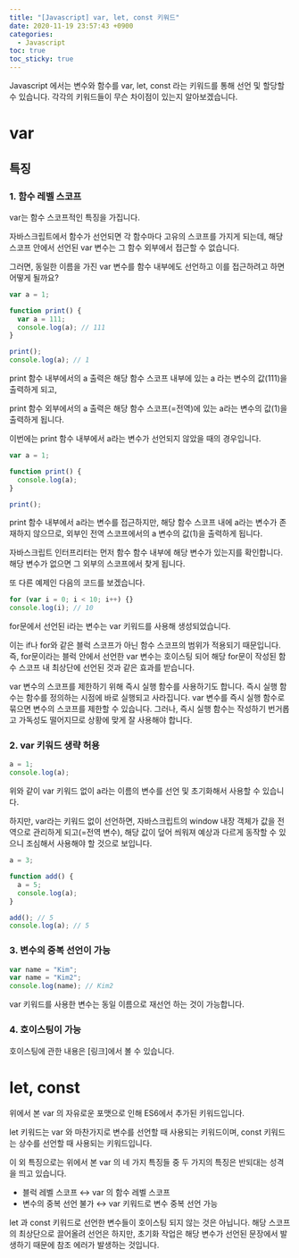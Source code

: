 ```yaml
---
title: "[Javascript] var, let, const 키워드"
date: 2020-11-19 23:57:43 +0900
categories:
  - Javascript
toc: true
toc_sticky: true
---
```


Javascript 에서는 변수와 함수를 var, let, const 라는 키워드를 통해 선언 및 할당할 수 있습니다. 각각의 키워드들이 무슨 차이점이 있는지 알아보겠습니다.

# var

## 특징

### 1. 함수 레벨 스코프

var는 함수 스코프적인 특징을 가집니다.

자바스크립트에서 함수가 선언되면 각 함수마다 고유의 스코프를 가지게 되는데, 해당 스코프 안에서 선언된 var 변수는 그 함수 외부에서 접근할 수 없습니다.

그러면, 동일한 이름을 가진 var 변수를 함수 내부에도 선언하고 이를 접근하려고 하면 어떻게 될까요?

```jsx
var a = 1;

function print() {
  var a = 111;
  console.log(a); // 111
}

print();
console.log(a); // 1
```

print 함수 내부에서의 a 출력은 해당 함수 스코프 내부에 있는 a 라는 변수의 값(111)을 출력하게 되고,

print 함수 외부에서의 a 출력은 해당 함수 스코프(=전역)에 있는 a라는 변수의 값(1)을 출력하게 됩니다.

이번에는 print 함수 내부에서 a라는 변수가 선언되지 않았을 때의 경우입니다.

```jsx
var a = 1;

function print() {
  console.log(a);
}

print();
```

print 함수 내부에서 a라는 변수를 접근하지만, 해당 함수 스코프 내에 a라는 변수가 존재하지 않으므로, 외부인 전역 스코프에서의 a 변수의 값(1)을 출력하게 됩니다.

자바스크립트 인터프리터는 먼저 함수 함수 내부에 해당 변수가 있는지를 확인합니다. 해당 변수가 없으면 그 외부의 스코프에서 찾게 됩니다.

또 다른 예제인 다음의 코드를 보겠습니다.

```jsx
for (var i = 0; i < 10; i++) {}
console.log(i); // 10
```

for문에서 선언된 i라는 변수는 var 키워드를 사용해 생성되었습니다.

이는 if나 for와 같은 블럭 스코프가 아닌 함수 스코프의 범위가 적용되기 때문입니다. 즉, for문이라는 블럭 안에서 선언한 var 변수는 호이스팅 되어 해당 for문이 작성된 함수 스코프 내 최상단에 선언된 것과 같은 효과를 받습니다.

var 변수의 스코프를 제한하기 위해 즉시 실행 함수를 사용하기도 합니다. 즉시 실행 함수는 함수를 정의하는 시점에 바로 실행되고 사라집니다. var 변수를 즉시 실행 함수로 묶으면 변수의 스코프를 제한할 수 있습니다. 그러나, 즉시 실행 함수는 작성하기 번거롭고 가독성도 떨어지므로 상황에 맞게 잘 사용해야 합니다.

### 2. var 키워드 생략 허용

```jsx
a = 1;
console.log(a);
```

위와 같이 var 키워드 없이 a라는 이름의 변수를 선언 및 초기화해서 사용할 수 있습니다.

하지만, var라는 키워드 없이 선언하면, 자바스크립트의 window 내장 객체가 값을 전역으로 관리하게 되고(=전역 변수), 해당 값이 덮어 씌워져 예상과 다르게 동작할 수 있으니 조심해서 사용해야 할 것으로 보입니다.

```jsx
a = 3;

function add() {
  a = 5;
  console.log(a);
}

add(); // 5
console.log(a); // 5
```

### 3. 변수의 중복 선언이 가능

```jsx
var name = "Kim";
var name = "Kim2";
console.log(name); // Kim2
```

var 키워드를 사용한 변수는 동일 이름으로 재선언 하는 것이 가능합니다.

### 4. 호이스팅이 가능

호이스팅에 관한 내용은 [링크]에서 볼 수 있습니다.

# let, const

위에서 본 var 의 자유로운 포맷으로 인해 ES6에서 추가된 키워드입니다.

let 키워드는 var 와 마찬가지로 변수를 선언할 때 사용되는 키워드이며, const 키워드는 상수를 선언할 때 사용되는 키워드입니다.

이 외 특징으로는 위에서 본 var 의 네 가지 특징들 중 두 가지의 특징은 반되대는 성격을 띄고 있습니다.

- 블럭 레벨 스코프 ↔ var 의 함수 레벨 스코프
- 변수의 중복 선언 불가 ↔ var 키워드로 변수 중복 선언 가능

let 과 const 키워드로 선언한 변수들이 호이스팅 되지 않는 것은 아닙니다. 해당 스코프의 최상단으로 끌어올려 선언은 하지만, 초기화 작업은 해당 변수가 선언된 문장에서 발생하기 때문에 참조 에러가 발생하는 것입니다.
